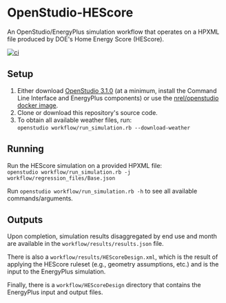 OpenStudio-HEScore
===============

An OpenStudio/EnergyPlus simulation workflow that operates on a HPXML file produced by DOE's Home Energy Score (HEScore).

[![ci](https://github.com/NREL/OpenStudio-HEScore/workflows/ci/badge.svg)](https://github.com/NREL/OpenStudio-HEScore/actions)

## Setup

1. Either download [OpenStudio 3.1.0](https://github.com/NREL/OpenStudio/releases/tag/v3.1.0) (at a minimum, install the Command Line Interface and EnergyPlus components) or use the [nrel/openstudio docker image](https://hub.docker.com/r/nrel/openstudio).
2. Clone or download this repository's source code. 
3. To obtain all available weather files, run:  
```openstudio workflow/run_simulation.rb --download-weather``` 

## Running

Run the HEScore simulation on a provided HPXML file:  
```openstudio workflow/run_simulation.rb -j workflow/regression_files/Base.json```  

Run `openstudio workflow/run_simulation.rb -h` to see all available commands/arguments.

## Outputs

Upon completion, simulation results disaggregated by end use and month are available in the `workflow/results/results.json` file. 

There is also a `workflow/results/HEScoreDesign.xml`, which is the result of applying the HEScore ruleset (e.g., geometry assumptions, etc.) and is the input to the EnergyPlus simulation.

Finally, there is a `workflow/HEScoreDesign` directory that contains the EnergyPlus input and output files.
